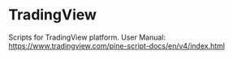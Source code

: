 # TradingView
Scripts for TradingView platform.
User Manual: https://www.tradingview.com/pine-script-docs/en/v4/index.html
